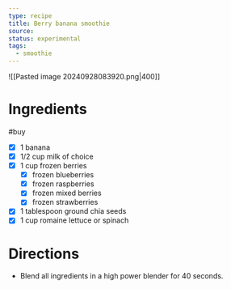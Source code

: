 ```yaml
---
type: recipe
title: Berry banana smoothie
source: 
status: experimental
tags:
  - smoothie
---
```

![[Pasted image 20240928083920.png|400]]
# Ingredients
#buy
- [x] 1 banana
- [x] 1/2 cup milk of choice
- [x] 1 cup frozen berries
	- [x] frozen blueberries
	- [x] frozen raspberries
	- [x] frozen mixed berries
	- [x] frozen strawberries
- [x] 1 tablespoon ground chia seeds
- [x] 1 cup romaine lettuce or spinach
# Directions
- Blend all ingredients in a high power blender for 40 seconds.